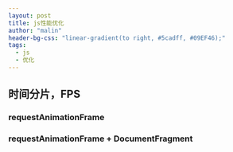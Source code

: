 ```yaml
---
layout: post
title: js性能优化
author: "malin"
header-bg-css: "linear-gradient(to right, #5cadff, #09EF46);"
tags:
  - js
  - 优化
---
```


## 时间分片，FPS

### requestAnimationFrame

### requestAnimationFrame + DocumentFragment
